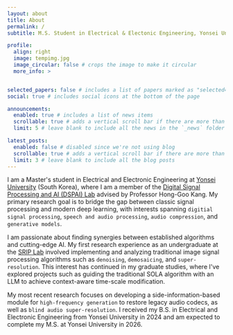 ```yaml
---
layout: about
title: About
permalink: /
subtitle: M.S. Student in Electrical & Electonic Engineering, Yonsei University.

profile:
  align: right
  image: tempimg.jpg
  image_circular: false # crops the image to make it circular
  more_info: >


selected_papers: false # includes a list of papers marked as "selected={true}"
social: true # includes social icons at the bottom of the page

announcements:
  enabled: true # includes a list of news items
  scrollable: true # adds a vertical scroll bar if there are more than 3 news items
  limit: 5 # leave blank to include all the news in the `_news` folder

latest_posts:
  enabled: false # disabled since we're not using blog
  scrollable: true # adds a vertical scroll bar if there are more than 3 new posts items
  limit: 3 # leave blank to include all the blog posts
---
```

I am a Master's student in Electrical and Electronic Engineering at [Yonsei University](https://www.yonsei.ac.kr/sites/en_sc/index.do) (South Korea), where I am a member of the [Digital Signal Processing and AI (DSPAI) Lab](http://dsp.yonsei.ac.kr/) advised by Professor Hong-Goo Kang. 
My primary research goal is to bridge the gap between classic signal processing and modern deep learning, with interests spanning `digitial signal processing`, `speech and audio processing`, `audio compression`, and `generative models`.

I am passionate about finding synergies between established algorithms and cutting-edge AI. My first research experience as an undergraduate at the [SRIP Lab](http://srip.yonsei.ac.kr/xe/) involved implementing and analyzing traditional image signal processing algorithms such as `denoising`, `demosaicing`, and `super-resolution`. 
This interest has continued in my graduate studies, where I've explored projects such as guiding the traditional SOLA algorithm with an LLM to achieve context-aware time-scale modification.

My most recent research focuses on developing a side-information-based module for `high-frequency generation` to restore legacy audio codecs, as well as `blind audio super-resolution`. 
I received my B.S. in Electrical and Electronic Engineering from Yonsei University in 2024 and am expected to complete my M.S. at Yonsei University in 2026.

<br>
<br>
<br>